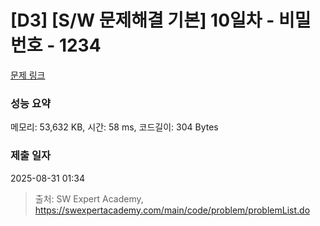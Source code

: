 # [D3] [S/W 문제해결 기본] 10일차 - 비밀번호 - 1234 

[문제 링크](https://swexpertacademy.com/main/code/problem/problemDetail.do?contestProbId=AV14_DEKAJcCFAYD) 

### 성능 요약

메모리: 53,632 KB, 시간: 58 ms, 코드길이: 304 Bytes

### 제출 일자

2025-08-31 01:34



> 출처: SW Expert Academy, https://swexpertacademy.com/main/code/problem/problemList.do